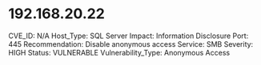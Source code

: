 # 192.168.20.22

CVE_ID: N/A
Host_Type: SQL Server
Impact: Information Disclosure
Port: 445
Recommendation: Disable anonymous access
Service: SMB
Severity: HIGH
Status: VULNERABLE
Vulnerability_Type: Anonymous Access